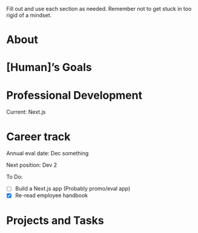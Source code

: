 Fill out and use each section as needed. Remember not to get stuck in too rigid of a mindset.

# About

# [Human]’s Goals

# Professional Development

Current: Next.js

# Career track

Annual eval date: Dec something

Next position: Dev 2

  

To Do:

- [ ] Build a Next.js app (Probably promo/eval app)
- [x] Re-read employee handbook

# Projects and Tasks